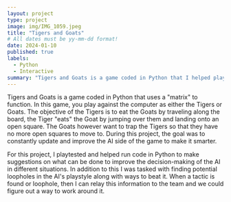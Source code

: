 ```yaml
---
layout: project
type: project
image: img/IMG_1059.jpeg
title: "Tigers and Goats"
# All dates must be yy-mm-dd format!
date: 2024-01-10
published: true
labels:
  - Python
  - Interactive
summary: "Tigers and Goats is a game coded in Python that I helped play test and work on for my x96 project."
---
```


Tigers and Goats is a game coded in Python that uses a "matrix" to function. In this game, you play against the computer as either the Tigers or Goats. The objective of the Tigers is to eat the Goats by traveling along the board, the Tiger "eats" the Goat by jumping over them and landing onto an open square. The Goats however want to trap the Tigers so that they have no more open squares to move to. During this project, the goal was to constantly update and improve the AI side of the game to make it smarter. 

For this project, I playtested and helped run code in Python to make suggestions on what can be done to improve the decision-making of the AI in different situations. In addition to this I was tasked with finding potential loopholes in the AI's playstyle along with ways to beat it. When a tactic is found or loophole, then I can relay this information to the team and we could figure out a way to work around it. 


